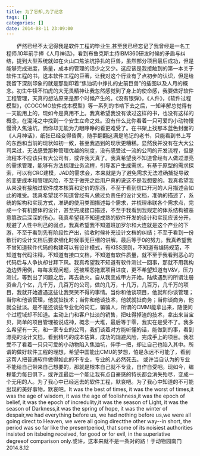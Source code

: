 ```yaml
---
title: 为了忘却,为了纪念
tags: []
categories: []
date: 2014-08-11 23:09:00 
---
```



&emsp;&emsp;俨然已经不太记得我是软件工程的毕业生,甚至我已经忘记了我曾经是一名工程师.10年前手捧《人月神话》，看到布鲁克斯主持IBM360研发时候的矛盾与纠结，提到大型系统就如在火山口焦油坑挣扎的巨兽，虽然部分项目最后成功，但是能够完成进度，质量，成本的管理的话少之又少。这应该是我接触到的第一本关于软件工程的书，这本软件工程的巨著，让我对这个行业有了点初步的认识，但是给我留下深刻印象的就是那副印着“焦油坑中挣扎的史前巨兽”的插图以及人月的概念。初生牛犊不怕虎的大无畏精神让我忽然感觉到了身上的使命感，我要做好软件工程管理，天真的想法原来是那个时候产生的。《没有银弹》，《人件》，《软件过程模型》，《COCOMO软件成本模型》等一系列的书啃下去之后，一知半解总觉得有一天能用上的，现如今是真用不上。我真希望我没有读过这样的书，也没有这样的概念，在混沌之中找到一个安生立命之处。没有什么比你看着一只可爱的小动物慢慢滑入焦油坑，而你却无能为力眼睁睁的看更难受了。在书架上找那本蓝色封面的《人月神话》，纸张已经变得昏黄，随手翻翻这满是笔记的老书，只能看到书上写的东西和当前的现状如初一致，甚至我遇到的现状更糟糕。显然我并没有在大大公司呆过，无法感受那种管理优越的制度，没有感受过一流的公司的开发流程，但是流程本不应该只有大公司有，或许我天真了。我真希望我不知道曾经有人做过漂亮的需求管理，能够有方法梳理业务流程，引导客户生成需求，有基于原型的需求探索，可以有CRC建模，JAD的需求会，本来就是为了避免需求无法准确捕捉导致的变更成本和管理风险，不至于做完之后用户真的说这不是我想要的。我真希望我从来没有接触过软件成本核算和定价的东西，不至于看到信口开河的人月描述会如此的难受。我真希望我不知道曾经有人做过负责任的设计文档，准确的描述了，系统的架构和实现方式，准确的使用类图描述每个需求，并梳理串联各个需求点，完成一个有机整体的设计，甚至完成接口描述，不至于我看到我规定的体系结构被恶意篡改后深深的伤心。我真希望我不知道成熟的软件开发的设计和实现应该分开，规避了人性中利己的弱点，我真希望我不知道班加罗尔和大连就是这个产业的下游，不至于看到先有阶段性产出，验收时候补充设计文档的纠结；不至于看到一份敷衍的设计文档后要求细化时候事无巨细的讲解，最后等于0的努力。我真希望我不曾知道软件代码的构建可以有设计模式，有KISS原则，不知道有编码规范，不知道有代码注释，不知道有接口文档，不知道有软件质量，就不至于我看到恶心的代码后与人争执却甘拜下风。我真希望我不知道有软件测试一回事，那就不用我构造边界用例，每每发现问题，还被埋怨拖累项目进度，更不希望知道有V&V，压力测试，等到出了问题之后，再去救火。自从我变成甲方开始，陆续遇到的所谓注册资金几个亿，几千万，几百万的公司，做的几万，十几万，几百万，几千万的项目，我就开始遭遇这些让我哭笑不得的事情。当你和他谈项目，他就和你谈管理；当你和他谈管理，他就扯技术；当你和他谈技术，他就就扯商务；当你谈商务，他就全扯淡。是不是还谈些专业化的词汇，骗骗人，所谓的CMMI能拿出来，随便问个过程域却不知道。主动上门和客户扯淡的销售，把吐得掉渣的技术，拿出来当宝贝，简单的项目管理被说成神，概念一大堆，最后等于零，我实在是受不了。我多么希望有一天，和一家专业的公司，我们谈着对方能听懂的话，能做到的事，看到漂亮的设计文档，看到精巧的成本估算，成功的规避风险，完成手上的项目。我忍受不了看着一只只可爱的小动物陷入焦油坑，伸手一把，却让自己也陷入其中。所谓的做好软件工程的理想，希望中国能出CMU的梦想，怕是永远不可能了，看到这帮人把普通软件做得如此的不专业，专业的人必然死去。 或许当自认为的专业不能给自己带来自己想要的，那就是根本自己就不专业，自作自受吧。现如今，编程能力每日俱下，或许连最后一个能让我有点自豪感的特长都会消失殆尽，变成一个无用的人。为了我心中已经远去的软件工程，默哀吧。为了我心中知道的不可能出现的美好事物，默哀吧。It was the best of times, it was the worst of times,it was the age of wisdom, it was the age of foolishness,it was the epoch of belief, it was the epoch of incredulity,it was the season of Light, it was the season of Darkness,it was the spring of hope, it was the winter of despair,we had everything before us, we had nothing before us,we were all going direct to Heaven, we were all going directthe other way--in short, the period was so far like the presentperiod, that some of its noisiest authorities insisted on itsbeing received, for good or for evil, in the superlative degreeof comparison only.或许，这本来就不是一条对的路！于动物园南门2014.8.12